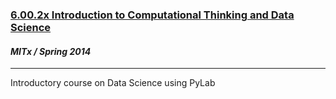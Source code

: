 <a href="https://www.edx.org/course/mitx/mitx-6-00-2x-introduction-computational-1505"><h3>6.00.2x Introduction to Computational Thinking and Data Science</h3></a>
<h4><i>MITx / Spring 2014</i></h4>
<hr>

<p>Introductory course on Data Science using PyLab</p>


